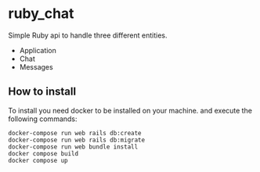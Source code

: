 # ruby_chat
Simple Ruby api to handle three different entities. 
- Application
- Chat
- Messages

## How to install

To install you need docker to be installed on your machine. 
and execute the following commands:
```
docker-compose run web rails db:create
docker-compose run web rails db:migrate
docker-compose run web bundle install
docker compose build
docker compose up
```
